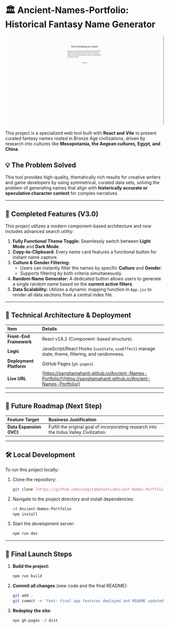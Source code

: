 # 🏛️ Ancient-Names-Portfolio: Historical Fantasy Name Generator

[![Demo GIF of Theme Toggle and Copy Feature](public\images\demo.gif)](https://github.com/sangitamahanti/Ancient-Names-Portfolio)


This project is a specialized web tool built with **React and Vite** to present curated fantasy names rooted in Bronze Age civilizations, driven by research into cultures like **Mesopotamia, the Aegean cultures, Egypt, and China**.

## 💡 The Problem Solved

This tool provides high-quality, thematically rich results for creative writers and game developers by using symmetrical, curated data sets, solving the problem of generating names that align with **historically accurate or speculative character context** for complex narratives.

---

## 🌟 Completed Features (V3.0)

This project utilizes a modern component-based architecture and now includes advanced search utility:

1. **Fully Functional Theme Toggle:** Seamlessly switch between **Light Mode** and **Dark Mode**.
2. **Copy-to-Clipboard:** Every name card features a functional button for instant name capture.
3. **Culture & Gender Filtering:**
    * Users can instantly filter the names by specific **Culture** and **Gender**.
    * Supports filtering by both criteria simultaneously.
4. **Random Name Generator:** A dedicated button allows users to generate a single random name based on the **current active filters**.
5. **Data Scalability:** Utilizes a dynamic mapping function in `App.jsx` to render all data sections from a central index file.

---

## 🚀 Technical Architecture & Deployment

| Item | Details |
| :--- | :--- |
| **Front-End Framework** | React v18.2 (Component-based structure). |
| **Logic** | JavaScript/React Hooks (`useState`, `useEffect`) manage state, theme, filtering, and randomness. |
| **Deployment Platform** | GitHub Pages (`gh-pages`). |
| **Live URL** | [https://sangitamahanti.github.io/Ancient-Names-Portfolio/](https://sangitamahanti.github.io/Ancient-Names-Portfolio/) |

---

## 🎯 Future Roadmap (Next Step)

| Feature Target | Business Justification |
| :--- | :--- |
| **Data Expansion (IVC)** | Fulfill the original goal of incorporating research into the Indus Valley Civilization. |

---

## 🛠️ Local Development

To run this project locally:

1. Clone the repository:

    ```bash
    git clone [https://github.com/sangitamahanti/Ancient-Names-Portfolio.git](https://github.com/sangitamahanti/Ancient-Names-Portfolio.git)
    ```

2. Navigate to the project directory and install dependencies:

    ```bash
    cd Ancient-Names-Portfolio
    npm install
    ```

3. Start the development server:

    ```bash
    npm run dev
    ```

---

## 📢 Final Launch Steps

1. **Build the project:**

    ```bash
    npm run build
    ```

2. **Commit all changes** (new code and the final README):

    ```bash
    git add .
    git commit -m "feat: Final app features deployed and README updated to V3.0"
    ```

3. **Redeploy the site:**

    ```bash
    npx gh-pages -d dist
    ```
